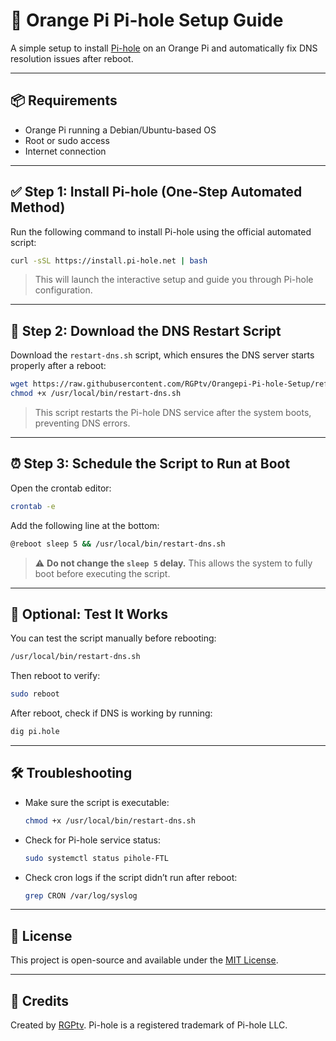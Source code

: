 # 🍍 Orange Pi Pi-hole Setup Guide

A simple setup to install [Pi-hole](https://pi-hole.net/) on an Orange Pi and automatically fix DNS resolution issues after reboot.

---

## 📦 Requirements

* Orange Pi running a Debian/Ubuntu-based OS
* Root or sudo access
* Internet connection

---

## ✅ Step 1: Install Pi-hole (One-Step Automated Method)

Run the following command to install Pi-hole using the official automated script:

```bash
curl -sSL https://install.pi-hole.net | bash
```

> This will launch the interactive setup and guide you through Pi-hole configuration.

---

## 🔧 Step 2: Download the DNS Restart Script

Download the `restart-dns.sh` script, which ensures the DNS server starts properly after a reboot:

```bash
wget https://raw.githubusercontent.com/RGPtv/Orangepi-Pi-hole-Setup/refs/heads/main/restart-dns.sh -O /usr/local/bin/restart-dns.sh
chmod +x /usr/local/bin/restart-dns.sh
```

> This script restarts the Pi-hole DNS service after the system boots, preventing DNS errors.

---

## ⏰ Step 3: Schedule the Script to Run at Boot

Open the crontab editor:

```bash
crontab -e
```

Add the following line at the bottom:

```bash
@reboot sleep 5 && /usr/local/bin/restart-dns.sh
```

> ⚠️ **Do not change the `sleep 5` delay.** This allows the system to fully boot before executing the script.

---

## 💪 Optional: Test It Works

You can test the script manually before rebooting:

```bash
/usr/local/bin/restart-dns.sh
```

Then reboot to verify:

```bash
sudo reboot
```

After reboot, check if DNS is working by running:

```bash
dig pi.hole
```

---

## 🛠️ Troubleshooting

* Make sure the script is executable:

  ```bash
  chmod +x /usr/local/bin/restart-dns.sh
  ```

* Check for Pi-hole service status:

  ```bash
  sudo systemctl status pihole-FTL
  ```

* Check cron logs if the script didn’t run after reboot:

  ```bash
  grep CRON /var/log/syslog
  ```

---

## 📘 License

This project is open-source and available under the [MIT License](LICENSE).

---

## 🙌 Credits

Created by [RGPtv](https://github.com/RGPtv).
Pi-hole is a registered trademark of Pi-hole LLC.
